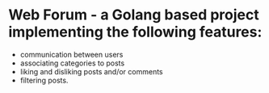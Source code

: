 # Web Forum - a Golang based project implementing the following features:

- communication between users
- associating categories to posts
- liking and disliking posts and/or comments
- filtering posts.
